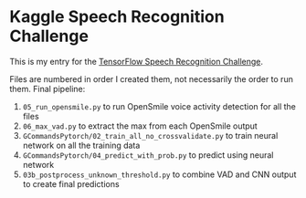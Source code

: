 # Kaggle Speech Recognition Challenge

This is my entry for the [TensorFlow Speech Recognition Challenge](https://www.kaggle.com/c/tensorflow-speech-recognition-challenge).

Files are numbered in order I created them, not necessarily the order to run them. Final pipeline:

1. `05_run_opensmile.py` to run OpenSmile voice activity detection for all the files
2. `06_max_vad.py` to extract the max from each OpenSmile output
3. `GCommandsPytorch/02_train_all_no_crossvalidate.py` to train neural network on all the training data
4. `GCommandsPytorch/04_predict_with_prob.py` to predict using neural network
5. `03b_postprocess_unknown_threshold.py` to combine VAD and CNN output to create final predictions
